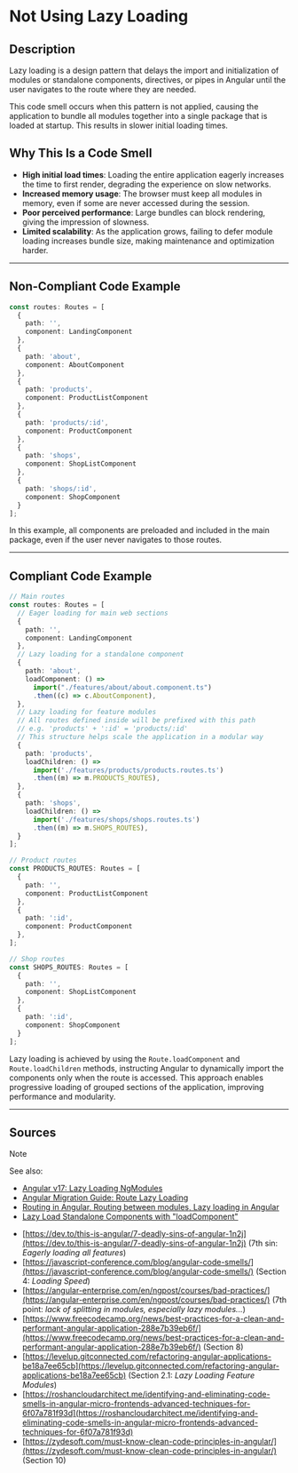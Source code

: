 # Not Using Lazy Loading

## Description

Lazy loading is a design pattern that delays the import and initialization of modules or standalone components, directives, or pipes in Angular until the user navigates to the route where they are needed.

This code smell occurs when this pattern is not applied, causing the application to bundle all modules together into a single package that is loaded at startup. This results in slower initial loading times.

## Why This Is a Code Smell

- **High initial load times**: Loading the entire application eagerly increases the time to first render, degrading the experience on slow networks.
- **Increased memory usage**: The browser must keep all modules in memory, even if some are never accessed during the session.
- **Poor perceived performance**: Large bundles can block rendering, giving the impression of slowness.
- **Limited scalability**: As the application grows, failing to defer module loading increases bundle size, making maintenance and optimization harder.

---

## Non-Compliant Code Example

```typescript
const routes: Routes = [
  {
    path: '',
    component: LandingComponent
  },
  {
    path: 'about',
    component: AboutComponent
  },
  {
    path: 'products',
    component: ProductListComponent
  },
  {
    path: 'products/:id',
    component: ProductComponent
  },
  {
    path: 'shops',
    component: ShopListComponent
  },
  {
    path: 'shops/:id',
    component: ShopComponent
  }
];
```

In this example, all components are preloaded and included in the main package, even if the user never navigates to those routes.

---

## Compliant Code Example

```typescript
// Main routes
const routes: Routes = [
  // Eager loading for main web sections
  {
    path: '',
    component: LandingComponent
  },
  // Lazy loading for a standalone component
  {
    path: 'about',
    loadComponent: () => 
      import("./features/about/about.component.ts")
      .then((c) => c.AboutComponent),
  },
  // Lazy loading for feature modules
  // All routes defined inside will be prefixed with this path
  // e.g. 'products' + ':id' = 'products/:id'
  // This structure helps scale the application in a modular way
  {
    path: 'products',
    loadChildren: () => 
      import('./features/products/products.routes.ts')
      .then((m) => m.PRODUCTS_ROUTES),
  },
  {
    path: 'shops',
    loadChildren: () => 
      import('./features/shops/shops.routes.ts')
      .then((m) => m.SHOPS_ROUTES),
  }
];
```
```ts
// Product routes
const PRODUCTS_ROUTES: Routes = [
  {
    path: '',
    component: ProductListComponent
  },
  {
    path: ':id',
    component: ProductComponent
  },
];

```
```ts
// Shop routes
const SHOPS_ROUTES: Routes = [
  {
    path: '',
    component: ShopListComponent
  },
  {
    path: ':id',
    component: ShopComponent
  }
];

```

Lazy loading is achieved by using the `Route.loadComponent` and `Route.loadChildren` methods, instructing Angular to dynamically import the components only when the route is accessed. This approach enables progressive loading of grouped sections of the application, improving performance and modularity.

---

## Sources
> [!Note]
> See also:
>
> - [Angular v17: Lazy Loading NgModules][1]
> - [Angular Migration Guide: Route Lazy Loading][2]
> - [Routing in Angular, Routing between modules, Lazy loading in Angular][3]
> - [Lazy Load Standalone Components with "loadComponent"][4]

- [https://dev.to/this-is-angular/7-deadly-sins-of-angular-1n2j](https://dev.to/this-is-angular/7-deadly-sins-of-angular-1n2j) (7th sin: *Eagerly loading all features*)
- [https://javascript-conference.com/blog/angular-code-smells/](https://javascript-conference.com/blog/angular-code-smells/) (Section 4: *Loading Speed*)
- [https://angular-enterprise.com/en/ngpost/courses/bad-practices/](https://angular-enterprise.com/en/ngpost/courses/bad-practices/) (7th point: *lack of splitting in modules, especially lazy modules...*)
- [https://www.freecodecamp.org/news/best-practices-for-a-clean-and-performant-angular-application-288e7b39eb6f/](https://www.freecodecamp.org/news/best-practices-for-a-clean-and-performant-angular-application-288e7b39eb6f/) (Section 8)
- [https://levelup.gitconnected.com/refactoring-angular-applications-be18a7ee65cb](https://levelup.gitconnected.com/refactoring-angular-applications-be18a7ee65cb) (Section 2.1: *Lazy Loading Feature Modules*)
- [https://roshancloudarchitect.me/identifying-and-eliminating-code-smells-in-angular-micro-frontends-advanced-techniques-for-6f07a781f93d](https://roshancloudarchitect.me/identifying-and-eliminating-code-smells-in-angular-micro-frontends-advanced-techniques-for-6f07a781f93d)
- [https://zydesoft.com/must-know-clean-code-principles-in-angular/](https://zydesoft.com/must-know-clean-code-principles-in-angular/) (Section 10)

[1]: https://v17.angular.io/guide/lazy-loading-ngmodules
[2]: https://angular.dev/reference/migrations/route-lazy-loading
[3]:https://chitaranjanbiswal93.medium.com/routing-in-angular-routing-between-modules-lazy-loading-in-angular-c6e6ad259767
[4]: https://ultimatecourses.com/blog/lazy-load-standalone-components-via-load-component
